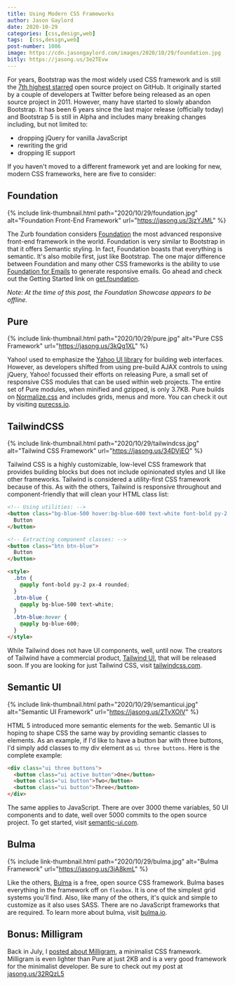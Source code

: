```yaml
---
title: Using Modern CSS Frameworks
author: Jason Gaylord
date: 2020-10-29
categories: [css,design,web]
tags:  [css,design,web]
post-number: 1086
image: https://cdn.jasongaylord.com/images/2020/10/29/foundation.jpg
bitly: https://jasong.us/3e2TEvw
---
```


For years, Bootstrap was the most widely used CSS framework and is still the [7th highest starred](https://jasong.us/2G7v685) open source project on GitHub. It originally started by a couple of developers at Twitter before being released as an open source project in 2011. However, many have started to slowly abandon Bootstrap. It has been 6 years since the last major release (officially today) and Bootstrap 5 is still in Alpha and includes many breaking changes including, but not limited to:

* dropping jQuery for vanilla JavaScript
* rewriting the grid
* dropping IE support

If you haven't moved to a different framework yet and are looking for new, modern CSS frameworks, here are five to consider:

## Foundation

{% include link-thumbnail.html path="2020/10/29/foundation.jpg" alt="Foundation Front-End Framework" url="https://jasong.us/3jzYJML" %}

The Zurb foundation considers [Foundation](https://jasong.us/3jzYJML) the most advanced responsive front-end framework in the world. Foundation is very similar to Bootstrap in that it offers Semantic styling. In fact, Foundation boasts that everything is semantic. It's also mobile first, just like Bootstrap. The one major difference between Foundation and many other CSS frameworks is the ability to use [Foundation for Emails](https://jasong.us/37Q5Azq) to generate responsive emails. Go ahead and check out the Getting Started link on [get.foundation](https://jasong.us/3jzYJML).

_Note: At the time of this post, the Foundation Showcase appears to be offline._

## Pure

{% include link-thumbnail.html path="2020/10/29/pure.jpg" alt="Pure CSS Framework" url="https://jasong.us/3kQg1XL" %}

Yahoo! used to emphasize the [Yahoo UI library](https://jasong.us/3ozHNtF) for building web interfaces. However, as developers shifted from using pre-build AJAX controls to using jQuery, Yahoo! focussed their efforts on releasing Pure, a small set of responsive CSS modules that can be used within web projects. The entire set of Pure modules, when minified and gzipped, is only 3.7KB. Pure builds on [Normalize.css](https://jasong.us/35GDyDX) and includes grids, menus and more. You can check it out by visiting [purecss.io](https://jasong.us/3kQg1XL).

## TailwindCSS

{% include link-thumbnail.html path="2020/10/29/tailwindcss.jpg" alt="Tailwind CSS Framework" url="https://jasong.us/34DVjEO" %}

Tailwind CSS is a highly customizable, low-level CSS framework that provides building blocks but does not include opinionated styles and UI like other frameworks. Tailwind is considered a utility-first CSS framework because of this. As with the others, Tailwind is responsive throughout and component-friendly that will clean your HTML class list:

```html
<!-- Using utilities: -->
<button class="bg-blue-500 hover:bg-blue-600 text-white font-bold py-2 px-4 rounded">
  Button
</button>

<!-- Extracting component classes: -->
<button class="btn btn-blue">
  Button
</button>

<style>
  .btn {
    @apply font-bold py-2 px-4 rounded;
  }
  .btn-blue {
    @apply bg-blue-500 text-white;
  }
  .btn-blue:hover {
    @apply bg-blue-600;
  }
</style>
```

While Tailwind does not have UI components, well, until now. The creators of Tailwind have a commercial product, [Tailwind UI](https://jasong.us/2HyZlWh), that will be released soon. If you are looking for just Tailwind CSS, visit [tailwindcss.com](https://jasong.us/34DVjEO).

## Semantic UI

{% include link-thumbnail.html path="2020/10/29/semanticui.jpg" alt="Semantic UI Framework" url="https://jasong.us/2TvXOlV" %}

HTML 5 introduced more semantic elements for the web. Semantic UI is hoping to shape CSS the same way by providing semantic classes to elements. As an example, if I'd like to have a button bar with three buttons, I'd simply add classes to my div element as `ui three buttons`. Here is the complete example:

```html
<div class="ui three buttons">
  <button class="ui active button">One</button>
  <button class="ui button">Two</button>
  <button class="ui button">Three</button>
</div>
```

The same applies to JavaScript. There are over 3000 theme variables, 50 UI components and to date, well over 5000 commits to the open source project. To get started, visit [semantic-ui.com](https://jasong.us/2TvXOlV).

## Bulma

{% include link-thumbnail.html path="2020/10/29/bulma.jpg" alt="Bulma Framework" url="https://jasong.us/3jA8kmL" %}

Like the others, [Bulma](https://jasong.us/3jA8kmL) is a free, open source CSS framework. Bulma bases everything in the framework off on `flexbox`. It is one of the simplest grid systems you'll find. Also, like many of the others, it's quick and simple to customize as it also uses SASS. There are no JavaScript frameworks that are required. To learn more about bulma, visit [bulma.io](https://jasong.us/3jA8kmL).

## Bonus: Milligram
Back in July, I [posted about Milligram](https://jasong.us/32RQzL5), a minimalist CSS framework. Milligram is even lighter than Pure at just 2KB and is a very good framework for the minimalist developer. Be sure to check out my post at [jasong.us/32RQzL5](https://jasong.us/32RQzL5)